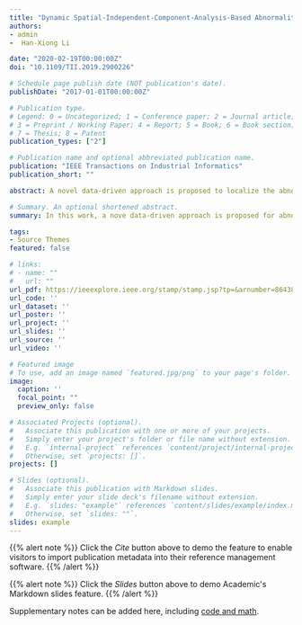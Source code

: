 ```yaml
---
title: "Dynamic Spatial-Independent-Component-Analysis-Based Abnormality Localization for Distributed Parameter Systems"
authors:
- admin
-  Han-Xiong Li 

date: "2020-02-19T00:00:00Z"
doi: "10.1109/TII.2019.2900226"

# Schedule page publish date (NOT publication's date).
publishDate: "2017-01-01T00:00:00Z"

# Publication type.
# Legend: 0 = Uncategorized; 1 = Conference paper; 2 = Journal article;
# 3 = Preprint / Working Paper; 4 = Report; 5 = Book; 6 = Book section;
# 7 = Thesis; 8 = Patent
publication_types: ["2"]

# Publication name and optional abbreviated publication name.
publication: "IEEE Transactions on Industrial Informatics"
publication_short: ""

abstract: A novel data-driven approach is proposed to localize the abnormality for distributed parameter systems (DPSs) in this paper. The cross-correlation order of DPSs in the space domain is first obtained by the cumulants-based identification method. Then, a spatial augmented matrix of the spatial-temporal distribution data is formed and a dynamic spatial independent component analysis method is proposed for independent decomposition. The dominant spatial independent components will be extracted and the spatial residuals can be produced for spatial reference statistics. Through the kernel density estimation method, the confidence bounds of these statistics in normal condition (abnormality free) can be established as the spatial references. These unique two references will guarantee the reliable spatial localization of abnormality. Different from model-based methods that rely on an explicit system model of the process, the proposed approach is model free and only uses recorded process data. Experiments on two typical DPSs demonstrate the effectiveness of the proposed approach.

# Summary. An optional shortened abstract.
summary: In this work, a nove data-driven approach is proposed for abnormality localization of DPSs motivated by the spatial independent component analysis (SICA) used in functional Magnetic Resonance Imaging (fMRI). 

tags:
- Source Themes
featured: false

# links:
# - name: ""
#   url: ""
url_pdf: https://ieeexplore.ieee.org/stamp/stamp.jsp?tp=&arnumber=8643841
url_code: ''
url_dataset: ''
url_poster: ''
url_project: ''
url_slides: ''
url_source: ''
url_video: ''

# Featured image
# To use, add an image named `featured.jpg/png` to your page's folder. 
image:
  caption: ''
  focal_point: ""
  preview_only: false

# Associated Projects (optional).
#   Associate this publication with one or more of your projects.
#   Simply enter your project's folder or file name without extension.
#   E.g. `internal-project` references `content/project/internal-project/index.md`.
#   Otherwise, set `projects: []`.
projects: []

# Slides (optional).
#   Associate this publication with Markdown slides.
#   Simply enter your slide deck's filename without extension.
#   E.g. `slides: "example"` references `content/slides/example/index.md`.
#   Otherwise, set `slides: ""`.
slides: example
---
```


 {{% alert note %}}
 Click the *Cite* button above to demo the feature to enable visitors to import publication metadata into their reference management  software.
 {{% /alert %}}

 {{% alert note %}}
 Click the *Slides* button above to demo Academic's Markdown slides feature.
 {{% /alert %}}

 Supplementary notes can be added here, including [code and math](https://sourcethemes.com/academic/docs/writing-markdown-latex/).
